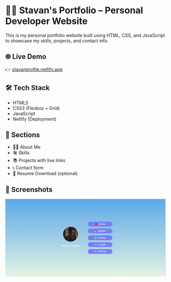 # 👨‍💻 Stavan's Portfolio – Personal Developer Website

This is my personal portfolio website built using HTML, CSS, and JavaScript to showcase my skills, projects, and contact info.

## 🌐 Live Demo
👉 [stavanprofile.netlify.app](https://stavanprofile.netlify.app)

## 🛠 Tech Stack
- HTML5
- CSS3 (Flexbox + Grid)
- JavaScript
- Netlify (Deployment)

## 📂 Sections
- 🧑‍💼 About Me
- 🛠 Skills
- 📚 Projects with live links
- 📞 Contact form
- 📄 Resume Download (optional)

## 📸 Screenshots
![Homepage](assets/screenshot.png) 
